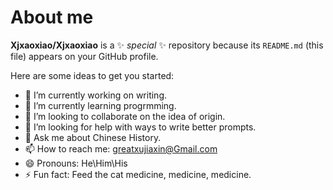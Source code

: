 # About me


**Xjxaoxiao/Xjxaoxiao** is a ✨ _special_ ✨ repository because its `README.md` (this file) appears on your GitHub profile.

Here are some ideas to get you started:

- 🔭 I’m currently working on writing.
- 🌱 I’m currently learning progrmming.
- 👯 I’m looking to collaborate on the idea of origin.
- 🤔 I’m looking for help with ways to write better prompts.
- 💬 Ask me about Chinese History.
- 📫 How to reach me: greatxujiaxin@Gmail.com
- 😄 Pronouns: He\Him\His
- ⚡ Fun fact: Feed the cat medicine, medicine, medicine.

